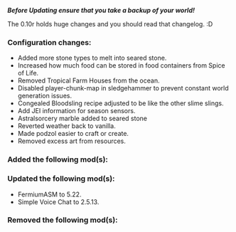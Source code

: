 ***Before Updating ensure that you take a backup of your world!***

The 0.10r holds huge changes and you should read that changelog. :D

### **__Configuration changes:__**
* Added more stone types to melt into seared stone.
* Increased how much food can be stored in food containers from Spice of Life.
* Removed Tropical Farm Houses from the ocean.
* Disabled player-chunk-map in sledgehammer to prevent constant world generation issues.
* Congealed Bloodsling recipe adjusted to be like the other slime slings.
* Add JEI information for season sensors.
* Astralsorcery marble added to seared stone
* Reverted weather back to vanilla.
* Made podzol easier to craft or create.
* Removed excess art from resources.

### **__Added the following mod(s):__**

### **__Updated the following mod(s):__**
* FermiumASM to 5.22.
* Simple Voice Chat to 2.5.13.

### **__Removed the following mod(s):__**